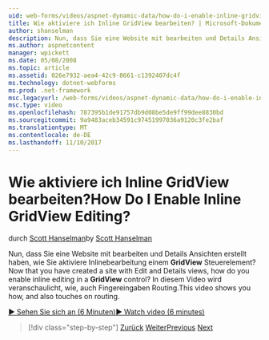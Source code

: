 ```yaml
---
uid: web-forms/videos/aspnet-dynamic-data/how-do-i-enable-inline-gridview-editing
title: Wie aktiviere ich Inline GridView bearbeiten? | Microsoft-Dokumentation
author: shanselman
description: Nun, dass Sie eine Website mit bearbeiten und Details Ansichten erstellt haben, wie aktiviere Sie Inline in einem GridView-Steuerelement zu bearbeiten? In diesem Video wird veranschaulicht, wie, auch Touc...
ms.author: aspnetcontent
manager: wpickett
ms.date: 05/08/2008
ms.topic: article
ms.assetid: 026e7932-aea4-42c9-8661-c1392407dc4f
ms.technology: dotnet-webforms
ms.prod: .net-framework
msc.legacyurl: /web-forms/videos/aspnet-dynamic-data/how-do-i-enable-inline-gridview-editing
msc.type: video
ms.openlocfilehash: 787395b1de91757db9d08be5de9ff99dee8830bd
ms.sourcegitcommit: 9a9483aceb34591c97451997036a9120c3fe2baf
ms.translationtype: MT
ms.contentlocale: de-DE
ms.lasthandoff: 11/10/2017
---
```

<a name="how-do-i-enable-inline-gridview-editing"></a><span data-ttu-id="7ba69-105">Wie aktiviere ich Inline GridView bearbeiten?</span><span class="sxs-lookup"><span data-stu-id="7ba69-105">How Do I Enable Inline GridView Editing?</span></span>
====================
<span data-ttu-id="7ba69-106">durch [Scott Hanselman](https://github.com/shanselman)</span><span class="sxs-lookup"><span data-stu-id="7ba69-106">by [Scott Hanselman](https://github.com/shanselman)</span></span>

<span data-ttu-id="7ba69-107">Nun, dass Sie eine Website mit bearbeiten und Details Ansichten erstellt haben, wie Sie aktiviere Inlinebearbeitung einem **GridView** Steuerelement?</span><span class="sxs-lookup"><span data-stu-id="7ba69-107">Now that you have created a site with Edit and Details views, how do you enable inline editing in a **GridView** control?</span></span> <span data-ttu-id="7ba69-108">In diesem Video wird veranschaulicht, wie, auch Fingereingaben Routing.</span><span class="sxs-lookup"><span data-stu-id="7ba69-108">This video shows you how, and also touches on routing.</span></span>

[<span data-ttu-id="7ba69-109">&#9654; Sehen Sie sich an (6 Minuten)</span><span class="sxs-lookup"><span data-stu-id="7ba69-109">&#9654; Watch video (6 minutes)</span></span>](https://channel9.msdn.com/Blogs/ASP-NET-Site-Videos/how-do-i-enable-inline-gridview-editing)

>[!div class="step-by-step"]
<span data-ttu-id="7ba69-110">[Zurück](your-first-scaffold-and-what-is-dynamic-data.md)
[Weiter](how-do-i-change-how-my-fields-render.md)</span><span class="sxs-lookup"><span data-stu-id="7ba69-110">[Previous](your-first-scaffold-and-what-is-dynamic-data.md)
[Next](how-do-i-change-how-my-fields-render.md)</span></span>
